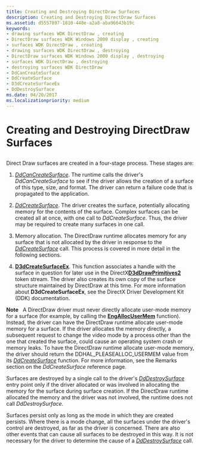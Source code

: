 ```yaml
---
title: Creating and Destroying DirectDraw Surfaces
description: Creating and Destroying DirectDraw Surfaces
ms.assetid: d5557897-1810-448e-a2a8-aba96643b19c
keywords:
- drawing surfaces WDK DirectDraw , creating
- DirectDraw surfaces WDK Windows 2000 display , creating
- surfaces WDK DirectDraw , creating
- drawing surfaces WDK DirectDraw , destroying
- DirectDraw surfaces WDK Windows 2000 display , destroying
- surfaces WDK DirectDraw , destroying
- destroying surfaces WDK DirectDraw
- DdCanCreateSurface
- DdCreateSurface
- D3dCreateSurfaceEx
- DdDestroySurface
ms.date: 04/20/2017
ms.localizationpriority: medium
---
```


# Creating and Destroying DirectDraw Surfaces


## <span id="ddk_creating_and_destroying_directdraw_surfaces_gg"></span><span id="DDK_CREATING_AND_DESTROYING_DIRECTDRAW_SURFACES_GG"></span>


Direct Draw surfaces are created in a four-stage process. These stages are:

1.  [*DdCanCreateSurface*](https://docs.microsoft.com/previous-versions/windows/hardware/drivers/ff549213(v=vs.85)). The runtime calls the driver's *DdCanCreateSurface* to see if the driver allows the creation of a surface of this type, size, and format. The driver can return a failure code that is propagated to the application.

2.  [*DdCreateSurface*](https://docs.microsoft.com/previous-versions/windows/hardware/drivers/ff549263(v=vs.85)). The driver creates the surface, potentially allocating memory for the contents of the surface. Complex surfaces can be created all at once, with one call to *DdCreateSurface*. Thus, the driver may be required to create many surfaces in one call.

3.  Memory allocation. The DirectDraw runtime allocates memory for any surface that is not allocated by the driver in response to the [*DdCreateSurface*](https://docs.microsoft.com/previous-versions/windows/hardware/drivers/ff549263(v=vs.85)) call. This process is covered in more detail in the following sections.

4.  [**D3dCreateSurfaceEx**](https://docs.microsoft.com/windows/desktop/api/ddrawint/nc-ddrawint-pdd_createsurfaceex). This function associates a handle with the surface in question for later use in the DirectX[**D3dDrawPrimitives2**](https://docs.microsoft.com/windows-hardware/drivers/ddi/content/d3dhal/nc-d3dhal-lpd3dhal_drawprimitives2cb) token stream. The driver also creates its own copy of the surface structure maintained by DirectDraw at this time. For more information about **D3dCreateSurfaceEx**, see the DirectX Driver Development Kit (DDK) documentation.

**Note**   A DirectDraw driver must never directly allocate user-mode memory for a surface (for example, by calling the [**EngAllocUserMem**](https://docs.microsoft.com/windows/desktop/api/winddi/nf-winddi-engallocusermem) function). Instead, the driver can have the DirectDraw runtime allocate user-mode memory for a surface.
If the driver allocates the memory directly, a subsequent request to change the video mode by a process other than the one that created the surface, could cause an operating system crash or memory leaks. To have the DirectDraw runtime allocate user-mode memory, the driver should return the DDHAL\_PLEASEALLOC\_USERMEM value from its [*DdCreateSurface*](https://docs.microsoft.com/previous-versions/windows/hardware/drivers/ff549263(v=vs.85)) function. For more information, see the Remarks section on the *DdCreateSurface* reference page.

 

Surfaces are destroyed by a single call to the driver's [*DdDestroySurface*](https://docs.microsoft.com/windows/desktop/api/ddrawint/nc-ddrawint-pdd_surfcb_destroysurface) entry point only if the driver allocated or was involved in allocating the memory for the surface during surface creation. If the DirectDraw runtime allocated the memory and the driver was not involved, the runtime does not call *DdDestroySurface*.

Surfaces persist only as long as the mode in which they are created persists. Where there is a mode change, all the surfaces under the driver's control are destroyed, as far as the driver is concerned. There are also other events that can cause all surfaces to be destroyed in this way. It is not necessary for the driver to determine the cause of a [*DdDestroySurface*](https://docs.microsoft.com/windows/desktop/api/ddrawint/nc-ddrawint-pdd_surfcb_destroysurface) call.

 

 





